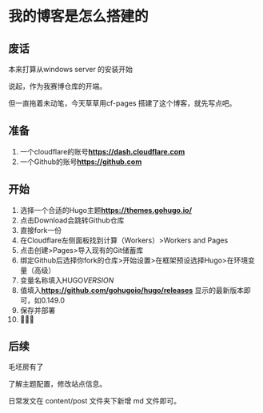 # 我的博客是怎么搭建的

## 废话

本来打算从windows server 的安装开始

说起，作为我赛博仓库的开端。

但一直拖着未动笔，今天草草用cf-pages 搭建了这个博客，就先写点吧。

## 准备

1. 一个cloudflare的账号[]()**https://dash.cloudflare.com**
2. 一个Github的账号[]()**https://github.com**

## 开始

1. 选择一个合适的Hugo主题[]()**https://themes.gohugo.io/**
2. 点击Download会跳转Github仓库
3. 直接fork一份
4. 在Cloudflare左侧面板找到计算（Workers）\>Workers and Pages
5. 点击创建\>Pages\>导入现有的Git储蓄库
6. 绑定Github后选择你fork的仓库\>开始设置\>在框架预设选择Hugo\>在环境变量（高级）
7. 变量名称填入HUGO*VERSION*
8. 值填入[]()**https://github.com/gohugoio/hugo/releases**
显示的最新版本即可，如0.149.0
10. 保存并部署
11. 🎉🎉🎉

## 后续

毛坯房有了

了解主题配置，修改站点信息。

日常发文在 content/post 文件夹下新增 md 文件即可。

